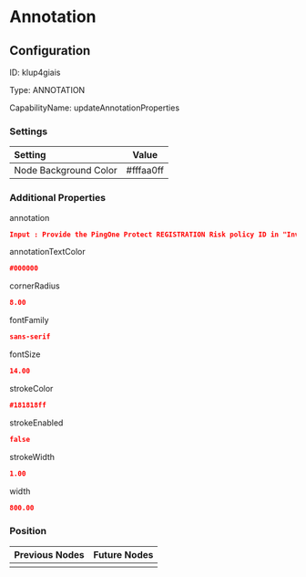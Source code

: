 # Annotation
## Configuration
ID:  klup4giais

Type: ANNOTATION 

CapabilityName: updateAnnotationProperties

### Settings
| Setting | Value  |
| :------------------------ | ---------------------------------------- |
| Node Background Color | #fffaa0ff | 

 




### Additional Properties
annotation
 ```json 
Input : Provide the PingOne Protect REGISTRATION Risk policy ID in "Invoke PingOne Protect Subflow"
```


annotationTextColor
 ```json 
#000000
```


cornerRadius
 ```json 
8.00
```


fontFamily
 ```json 
sans-serif
```


fontSize
 ```json 
14.00
```


strokeColor
 ```json 
#181818ff
```


strokeEnabled
 ```json 
false
```


strokeWidth
 ```json 
1.00
```


width
 ```json 
800.00
```




### Position
| Previous Nodes | Future Nodes |
| :------------- | ------------ |
|  |  |